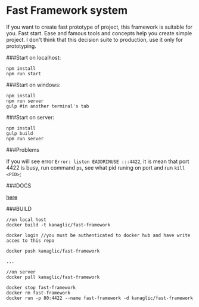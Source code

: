 # Fast Framework system

If you want to create fast prototype of project, this framework is suitable for you. Fast start. Ease and famous tools and concepts help you create simple project. I don't think that this decision suite to production, use it only for prototyping.

###Start on localhost:

```
npm install
npm run start
```

###Start on windows:

```
npm install
npm run server
gulp #in another terminal's tab
```

###Start on server:

```
npm install
gulp build
npm run server
```

###Problems

If you will see error `Error: listen EADDRINUSE :::4422`, it is mean that port 4422 is busy, run command `ps`, see what pid runing on port and run `kill <PID>`;

###DOCS

[here](http://fast-framework.dihar.me/)

###BUILD

```
//on local host
docker build -t kanaglic/fast-framework

docker login //you must be authenticated to docker hub and have write acces to this repo

docker push kanaglic/fast-framework

...

//on server
docker pull kanaglic/fast-framework

docker stop fast-framework
docker rm fast-framework
docker run -p 80:4422 --name fast-framework -d kanaglic/fast-framework
```

